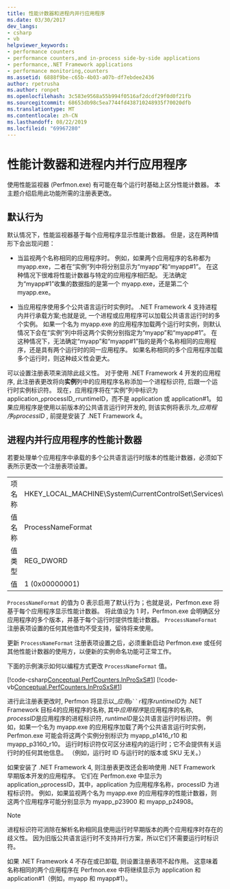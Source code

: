 ```yaml
---
title: 性能计数器和进程内并行应用程序
ms.date: 03/30/2017
dev_langs:
- csharp
- vb
helpviewer_keywords:
- performance counters
- performance counters,and in-process side-by-side applications
- performance,.NET Framework applications
- performance monitoring,counters
ms.assetid: 6888f9be-c65b-4b03-a07b-df7ebdee2436
author: rpetrusha
ms.author: ronpet
ms.openlocfilehash: 3c583e9568a55b994f0516af2dcdf29f0d0f21fb
ms.sourcegitcommit: 68653db98c5ea7744fd438710248935f70020dfb
ms.translationtype: MT
ms.contentlocale: zh-CN
ms.lasthandoff: 08/22/2019
ms.locfileid: "69967280"
---
```

# <a name="performance-counters-and-in-process-side-by-side-applications"></a>性能计数器和进程内并行应用程序
使用性能监视器 (Perfmon.exe) 有可能在每个运行时基础上区分性能计数器。 本主题介绍启用此功能所需的注册表更改。  
  
## <a name="the-default-behavior"></a>默认行为  
 默认情况下，性能监视器基于每个应用程序显示性能计数器。 但是，这在两种情形下会出现问题：  
  
- 当监视两个名称相同的应用程序时。 例如，如果两个应用程序的名称都为 myapp.exe，二者在“实例”列中将分别显示为“myapp”和“myapp#1”。 在这种情况下很难将性能计数器与特定的应用程序相匹配。 无法确定为“myapp#1”收集的数据指的是第一个 myapp.exe，还是第二个 myapp.exe。  
  
- 当应用程序使用多个公共语言运行时实例时。 .NET Framework 4 支持进程内并行承载方案;也就是说, 一个进程或应用程序可以加载公共语言运行时的多个实例。 如果一个名为 myapp.exe 的应用程序加载两个运行时实例，则默认情况下会在“实例”列中将这两个实例分别指定为“myapp”和“myapp#1”。 在这种情况下，无法确定“myapp”和“myapp#1”指的是两个名称相同的应用程序，还是具有两个运行时的同一应用程序。 如果名称相同的多个应用程序加载多个运行时，则这种歧义性会更大。  
  
 可以设置注册表项来消除此歧义性。 对于使用 .NET Framework 4 开发的应用程序, 此注册表更改将向**实例**列中的应用程序名称添加一个进程标识符, 后跟一个运行时实例标识符。 现在，应用程序将在“实例”列中标识为 application_`p`processID\_`r`runtimeID，而不是 application 或 application#1。 如果应用程序是使用以前版本的公共语言运行时开发的, 则该实例将表示*为\_应用程序*`p`*processID* , 前提是安装了 .NET Framework 4。  
  
## <a name="performance-counters-for-in-process-side-by-side-applications"></a>进程内并行应用程序的性能计数器  
 若要处理单个应用程序中承载的多个公共语言运行时版本的性能计数器，必须如下表所示更改一个注册表项设置。  
  
|||  
|-|-|  
|项名称|HKEY_LOCAL_MACHINE\System\CurrentControlSet\Services\\.NETFramework\Performance|  
|值名称|ProcessNameFormat|  
|值类型|REG_DWORD|  
|值|1 (0x00000001)|  
  
 `ProcessNameFormat` 的值为 0 表示启用了默认行为；也就是说，Perfmon.exe 将基于每个应用程序显示性能计数器。 将此值设为 1 时，Perfmon.exe 会明确区分应用程序的多个版本，并基于每个运行时提供性能计数器。 `ProcessNameFormat` 注册表项设置的任何其他值均不受支持，留待将来使用。  
  
 更新 `ProcessNameFormat` 注册表项设置之后，必须重新启动 Perfmon.exe 或任何其他性能计数器的使用方，以便新的实例命名功能可正常工作。  
  
 下面的示例演示如何以编程方式更改 `ProcessNameFormat` 值。  
  
 [!code-csharp[Conceptual.PerfCounters.InProSxS#1](../../../samples/snippets/csharp/VS_Snippets_CLR/conceptual.perfcounters.inprosxs/cs/regsetting1.cs#1)]
 [!code-vb[Conceptual.PerfCounters.InProSxS#1](../../../samples/snippets/visualbasic/VS_Snippets_CLR/conceptual.perfcounters.inprosxs/vb/regsetting1.vb#1)]  
  
 进行此注册表更改时, Perfmon 将显示以\_*应用*`p``r`程序*runtimeID*为 .NET Framework 目标4的应用程序的名称, 其中*应用程序*是应用程序的名称, *processID*是应用程序的进程标识符, *runtimeID*是公共语言运行时标识符。 例如，如果一个名为 myapp.exe 的应用程序加载了两个公共语言运行时实例，Perfmon.exe 可能会将这两个实例分别标识为 myapp_p1416_r10 和 myapp_p3160_r10。 运行时标识符仅可区分进程内的运行时；它不会提供有关运行时的任何其他信息。 （例如，运行时 ID 与运行时的版本或 SKU 无关。）  
  
 如果安装了 .NET Framework 4, 则注册表更改还会影响使用 .NET Framework 早期版本开发的应用程序。 它们在 Perfmon.exe 中显示为 application_`p`processID，其中，application 为应用程序名称，processID 为进程标识符。 例如，如果监视两个名为 myapp.exe 的应用程序的性能计数器，则这两个应用程序可能分别显示为 myapp_p23900 和 myapp_p24908。  
  
> [!NOTE]
> 进程标识符可消除在解析名称相同且使用运行时早期版本的两个应用程序时存在的歧义性。 因为旧版公共语言运行时不支持并行方案，所以它们不需要运行时标识符。  
  
 如果 .NET Framework 4 不存在或已卸载, 则设置注册表项不起作用。 这意味着名称相同的两个应用程序在 Perfmon.exe 中将继续显示为 application 和 application#1（例如，myapp 和 myapp#1）。
